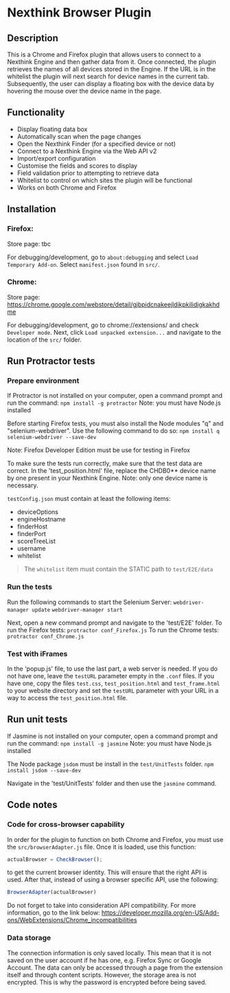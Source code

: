 # Nexthink Browser Plugin
## Description
This is a Chrome and Firefox plugin that allows users to connect to a Nexthink Engine and then gather data from it.
Once connected, the plugin retrieves the names of all devices stored in the Engine.
If the URL is in the whitelist the plugin will next search for device names in the current tab.
Subsequently, the user can display a floating box with the device data by hovering the mouse over the device name in the page.

## Functionality
 - Display floating data box
 - Automatically scan when the page changes
 - Open the Nexthink Finder (for a specified device or not)
 - Connect to a Nexthink Engine via the Web API v2
 - Import/export configuration
 - Customise the fields and scores to display
 - Field validation prior to attempting to retrieve data
 - Whitelist to control on which sites the plugin will be functional
 - Works on both Chrome and Firefox
 

## Installation
### Firefox: 
Store page: tbc

For debugging/development, go to `about:debugging` and select `Load Temporary Add-on`. 
Select `manifest.json` found in `src/`.

### Chrome: 
Store page: https://chrome.google.com/webstore/detail/gjbpidcnakeejldikpkilidigkakhdme

For debugging/development, go to chrome://extensions/ and check `Developer mode`.
Next, click `Load unpacked extension...` and navigate to the location of the `src/` folder.

## Run Protractor tests
### Prepare environment
If Protractor is not installed on your computer, open a command prompt and run the command: `npm install -g protractor`
Note: you must have Node.js installed

Before starting Firefox tests, you must also install the Node modules "q" and "selenium-webdriver".
Use the following command to do so: `npm install q selenium-webdriver --save-dev`

Note: Firefox Developer Edition must be use for testing in Firefox

To make sure the tests run correctly, make sure that the test data are correct.
In the 'test_position.html' file, replace the CHDB0** device name by one present in your Nexthink Engine.
Note: only one device name is necessary.

`testConfig.json` must contain at least the following items:
 - deviceOptions
 - engineHostname
 - finderHost
 - finderPort
 - scoreTreeList
 - username
 - whitelist
> The `whitelist` item must contain the STATIC path to `test/E2E/data`


### Run the tests
Run the following commands to start the Selenium Server:
`webdriver-manager update`
`webdriver-manager start`

Next, open a new command prompt and navigate to the 'test/E2E' folder.
To run the Firefox tests: `protractor conf_Firefox.js`
To run the Chrome tests: `protractor conf_Chrome.js`

### Test with iFrames
In the 'popup.js' file, to use the last part, a web server is needed.
If you do not have one, leave the `testURL` parameter empty in the `.conf` files.
If you have one, copy the files `test.css`, `test_position.html` and `test_frame.html` to your website directory and set the `testURL` parameter with your URL in a way to access the `test_position.html` file.

## Run unit tests
If Jasmine is not installed on your computer, open a command prompt and run the command: `npm install -g jasmine`
Note: you must have Node.js installed

The Node package `jsdom` must be install in the `test/UnitTests` folder.
`npm install jsdom --save-dev`

Navigate in the 'test/UnitTests' folder and then use the `jasmine` command.

## Code notes
### Code for cross-browser capability
In order for the plugin to function on both Chrome and Firefox,
you must use the `src/browserAdapter.js` file.
Once it is loaded, use this function:
```javascript
actualBrowser = CheckBrowser();
```
to get the current browser identity. This will ensure that the right API is used.
After that, instead of using a browser specific API, use the following:
```javascript
BrowserAdapter(actualBrowser)
```

Do not forget to take into consideration API compatibility.
For more information, go to the link below:
https://developer.mozilla.org/en-US/Add-ons/WebExtensions/Chrome_incompatibilities

### Data storage
The connection information is only saved locally. This mean that it is not saved on the user account if he has one, e.g. Firefox Sync or Google Account.
The data can only be accessed through a page from the extension itself and through content scripts.
However, the storage area is not encrypted. This is why the password is encrypted before being saved.
